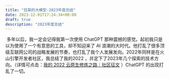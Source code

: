 ```yaml
---
title: "狂飙的大模型-2023年度总结"
date: 2023-12-01T17:24:34+08:00
draft: true
description: "2023年度总结"
---
```


<!--more-->

​	多年以后，我一定会记得我第一次使用 ChatGPT 那种震撼的感觉。起初我只是以为使用了一个有意思的工具，却不知迎来了 AI 浪潮的大时代。他打乱了很多顶级互联网公司的战略发展的节奏，也打乱了我个人发展发向。2022年同样是在火山引擎开发者社区，我总结了我的2022 ，并定下了2023年几个探索的技术方向。（详情可点击：[我的 2022 云原生修炼之路｜社区征文](https://developer.volcengine.com/articles/7179892372455555130) ）ChatGPT 的出现打乱了一切。

​	



